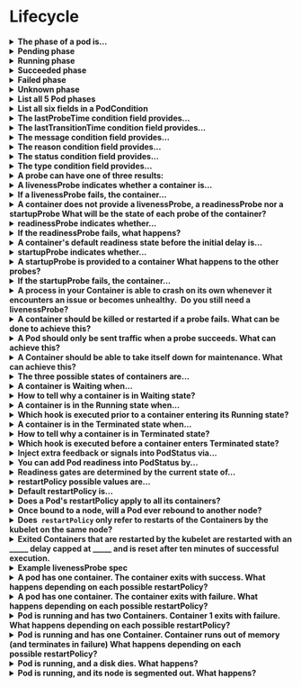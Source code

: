 # Lifecycle 

<details>
<summary>
<b>The <b>phase </b>of a pod is...</b>
</summary>
A high-level summary of where the pod is in its lifecycle
</details>

<details>
<summary>
<b><b>Pending</b> phase</b>
</summary>
<table><tbody><tr><td>The Pod has been accepted by the Kubernetes system, but one or more of the Container images has not been created. This includes time before being scheduled as well as time spent downloading images over the network, which could take a while.</td></tr><tr></tr></tbody></table>
</details>

<details>
<summary>
<b><b>Running</b>&nbsp;phase</b>
</summary>
<table><tbody><tr><td>The Pod has been bound to a node, and all of the Containers have been created. At least one Container is still running, or is in the process of starting or restarting.</td></tr><tr></tr></tbody></table>
</details>

<details>
<summary>
<b><b>Succeeded </b>phase</b>
</summary>
<table><tbody><tr><td>All Containers in the Pod have terminated in success, and will not be restarted.</td></tr><tr></tr></tbody></table>
</details>

<details>
<summary>
<b><b>Failed </b>phase</b>
</summary>
<table><tbody><tr><td>All Containers in the Pod have terminated, and at least one Container has terminated in failure. That is, the Container either exited with non-zero status or was terminated by the system.</td></tr><tr></tr></tbody></table>
</details>

<details>
<summary>
<b><b>Unknown </b>phase</b>
</summary>
For some reason the state of the Pod could not be obtained, typically due to an error in communicating with the host of the Pod.
</details>

<details>
<summary>
<b>List all 5 Pod <b>phases</b></b>
</summary>
Pending
Running
Succeeded
Failed
Unknown
</details>

<details>
<summary>
<b>List all six fields in a <b>PodCondition</b></b>
</summary>
reason
status
message
type
lastProbeTime
lastTransitionTime
</details>

<details>
<summary>
<b>The <b>lastProbeTime</b>&nbsp;condition field provides...</b>
</summary>
A timestamp for when the Pod condition was last probed.
</details>

<details>
<summary>
<b>The&nbsp;<b>lastTransitionTime</b>&nbsp;condition field provides...</b>
</summary>
a timestamp for when the Pod last transitioned from one status to another.
</details>

<details>
<summary>
<b>The <b>message&nbsp;</b>condition field provides...</b>
</summary>
a human-readable message indicating details about the transition from one status to another.
</details>

<details>
<summary>
<b>The <b>reason&nbsp;</b>condition field provides...</b>
</summary>
a unique, one-word reason for the condition's last transition.
</details>

<details>
<summary>
<b>The <b>status</b>&nbsp;condition field provides...</b>
</summary>
One of the following:<b>
</b><b>"True"</b><b>
</b><b>"False"</b><b>
</b>"<b>Unknown"</b>
</details>

<details>
<summary>
<b>The <b>type</b>&nbsp;condition field provides...</b>
</summary>
One of the following:
<b>PodScheduled</b>Pod has been scheduled to a node<b>
</b><b>Ready</b>Pod is able to serve requests<b>
</b><b>Initialized</b>All init containers have started successfully<b>
</b><b>ContainersReady</b>All containers in the pod are ready
</details>

<details>
<summary>
<b>A probe can have one of three results:</b>
</summary>
<b>Success</b>The Container passed the diagnostic
<b>
</b><b>Failure</b>The Container failed the diagnostic<b>
</b><b>Unknown</b>The diagnostic failed, so no action should be taken
</details>

<details>
<summary>
<b>A livenessProbe indicates whether a container is...</b>
</summary>
running
</details>

<details>
<summary>
<b>If a livenessProbe fails, the container...</b>
</summary>
is killed by the kubelet, then subjected to the container's <b>restart policy</b>.
</details>

<details>
<summary>
<b>A container does not provide a livenessProbe, a readinessProbe nor a startupProbe
What will be the state of each probe of the container?</b>
</summary>
<b>Success </b>on all of them
</details>

<details>
<summary>
<b>readinessProbe indicates whether...</b>
</summary>
a container is ready to service requests.
</details>

<details>
<summary>
<b>If the readinessProbe fails, what happens?</b>
</summary>
The <b>endpoints controlller</b> removes the <b>Pod's IP address</b> from the endpoints of all <b>Services </b>that match the Pod
</details>

<details>
<summary>
<b>A container's default readiness state before the initial delay is...</b>
</summary>
Failure
</details>

<details>
<summary>
<b>startupProbe indicates whether...</b>
</summary>
the application in the container has started.
</details>

<details>
<summary>
<b>A startupProbe is provided to a container
What happens to the other probes?</b>
</summary>
All other probes are disabled until startupProbe succeeds.
</details>

<details>
<summary>
<b>If the startupProbe fails, the container...</b>
</summary>
is killed by the kubelet, then subjected to the container's <b>restart policy</b>.
</details>

<details>
<summary>
<b><span style="color: rgb(34, 34, 34);">A process in your Container is able to crash on its own whenever it encounters an issue or becomes unhealthy.&nbsp;</span><span style="color: rgb(34, 34, 34);">
</span><span style="color: rgb(34, 34, 34);">Do you still need a livenessProbe?</span></b>
</summary>
Not necessarily.&nbsp;
<span style="color: rgb(34, 34, 34);">The kubelet will automatically perform the correct action in accordance with the Pod's&nbsp;</span><code>restartPolicy</code><span style="color: rgb(34, 34, 34);">.</span>
</details>

<details>
<summary>
<b>A container should be killed or restarted if a probe fails. What can be done to achieve this?</b>
</summary>
1. Specify a <b>livenessProbe&nbsp;</b>
2. Add a <b>restartPolicy </b>of <b>Always </b>or <b>OnFailure</b>
</details>

<details>
<summary>
<b>A Pod should only be sent traffic when a probe succeeds. What can achieve this?</b>
</summary>
readinessProbe
</details>

<details>
<summary>
<b><span style="color: rgb(34, 34, 34);">A Container should be able to take itself down for maintenance. What can achieve this?</span></b>
</summary>
A <b>readinessProbe </b>that checks an endpoints specific to readiness that is different from the liveness probe.
</details>

<details>
<summary>
<b>The three possible states of containers are...</b>
</summary>
Waiting
Running
Terminated
</details>

<details>
<summary>
<b>A container is <b>Waiting </b>when...</b>
</summary>
It is neither <b>Running </b>or <b>Terminated</b>
A <b>Waiting </b>container still runs operations like pulling images, applying Secrets etc.
</details>

<details>
<summary>
<b>How to tell why a container is in&nbsp;<b>Waiting </b>state?</b>
</summary>
Check the state's&nbsp;<b>Reason </b>field
</details>

<details>
<summary>
<b>A container is in the <b>Running </b>state when...</b>
</summary>
It is executing without issues.
</details>

<details>
<summary>
<b>Which hook is executed prior to a container entering its <b>Running </b>state?</b>
</summary>
postStart
</details>

<details>
<summary>
<b>A container is in the <b>Terminated </b>state when...</b>
</summary>
It has successfully or unsuccessfully completed execution.
</details>

<details>
<summary>
<b>How to tell why a container is in <b>Terminated </b>state?</b>
</summary>
Check the state's <b>Reason </b>and <b>Exit Code</b> fields.
</details>

<details>
<summary>
<b>Which hook is executed before a container enters Terminated state?</b>
</summary>
preStop
</details>

<details>
<summary>
<b><span style="color: rgb(34, 34, 34);">Inject extra feedback or signals into PodStatus via...</span></b>
</summary>
<b>Pod readiness</b>
</details>

<details>
<summary>
<b>You can add <b>Pod readiness</b> into <b>PodStatus </b>by...</b>
</summary>
<b>readinessGates</b>
Add it into PodSpec to specify a list of extra conditions for the kubelet to evaluate
Ex.:
<pre><code><span style="color: rgb(170, 34, 255); font-weight: 700;">kind</span>:<span style="color: rgb(187, 187, 187);"> </span>Pod<span style="color: rgb(187, 187, 187);">
</span><span style="color: rgb(187, 187, 187);"></span>...<span style="color: rgb(187, 187, 187);">
</span><span style="color: rgb(187, 187, 187);"></span><span style="color: rgb(170, 34, 255); font-weight: 700;">spec</span>:<span style="color: rgb(187, 187, 187);">
</span><span style="color: rgb(187, 187, 187);">  </span><span style="color: rgb(170, 34, 255); font-weight: 700;">readinessGates</span>:<span style="color: rgb(187, 187, 187);">
</span><span style="color: rgb(187, 187, 187);">    </span>- <span style="color: rgb(170, 34, 255); font-weight: 700;">conditionType</span>:<span style="color: rgb(187, 187, 187);"> </span><span style="color: rgb(187, 68, 68);">"www.example.com/feature-1"</span><span style="color: rgb(187, 187, 187);">
</span><span style="color: rgb(187, 187, 187);"></span><span style="color: rgb(170, 34, 255); font-weight: 700;">status</span>:<span style="color: rgb(187, 187, 187);">
</span><span style="color: rgb(187, 187, 187);">  </span><span style="color: rgb(170, 34, 255); font-weight: 700;">conditions</span>:<span style="color: rgb(187, 187, 187);">
</span><span style="color: rgb(187, 187, 187);">    </span>- <span style="color: rgb(170, 34, 255); font-weight: 700;">type</span>:<span style="color: rgb(187, 187, 187);"> </span>Ready<span style="color: rgb(187, 187, 187);">                              </span><span style="color: rgb(0, 136, 0); font-style: italic;"># a built in PodCondition</span><span style="color: rgb(187, 187, 187);">
</span><span style="color: rgb(187, 187, 187);">      </span><span style="color: rgb(170, 34, 255); font-weight: 700;">status</span>:<span style="color: rgb(187, 187, 187);"> </span><span style="color: rgb(187, 68, 68);">"False"</span><span style="color: rgb(187, 187, 187);">
</span><span style="color: rgb(187, 187, 187);">      </span><span style="color: rgb(170, 34, 255); font-weight: 700;">lastProbeTime</span>:<span style="color: rgb(187, 187, 187);"> </span><span style="color: rgb(170, 34, 255); font-weight: 700;">null</span><span style="color: rgb(187, 187, 187);">
</span><span style="color: rgb(187, 187, 187);">      </span><span style="color: rgb(170, 34, 255); font-weight: 700;">lastTransitionTime</span>:<span style="color: rgb(187, 187, 187);"> </span>2018-01-01T00:00:00Z<span style="color: rgb(187, 187, 187);">
</span><span style="color: rgb(187, 187, 187);">    </span>- <span style="color: rgb(170, 34, 255); font-weight: 700;">type</span>:<span style="color: rgb(187, 187, 187);"> </span><span style="color: rgb(187, 68, 68);">"www.example.com/feature-1"</span><span style="color: rgb(187, 187, 187);">        </span><span style="color: rgb(0, 136, 0); font-style: italic;"># an extra PodCondition</span><span style="color: rgb(187, 187, 187);">
</span><span style="color: rgb(187, 187, 187);">      </span><span style="color: rgb(170, 34, 255); font-weight: 700;">status</span>:<span style="color: rgb(187, 187, 187);"> </span><span style="color: rgb(187, 68, 68);">"False"</span><span style="color: rgb(187, 187, 187);">
</span><span style="color: rgb(187, 187, 187);">      </span><span style="color: rgb(170, 34, 255); font-weight: 700;">lastProbeTime</span>:<span style="color: rgb(187, 187, 187);"> </span><span style="color: rgb(170, 34, 255); font-weight: 700;">null</span><span style="color: rgb(187, 187, 187);">
</span><span style="color: rgb(187, 187, 187);">      </span><span style="color: rgb(170, 34, 255); font-weight: 700;">lastTransitionTime</span>:<span style="color: rgb(187, 187, 187);"> </span>2018-01-01T00:00:00Z<span style="color: rgb(187, 187, 187);">
</span><span style="color: rgb(187, 187, 187);">  </span><span style="color: rgb(170, 34, 255); font-weight: 700;">containerStatuses</span>:<span style="color: rgb(187, 187, 187);">
</span><span style="color: rgb(187, 187, 187);">    </span>- <span style="color: rgb(170, 34, 255); font-weight: 700;">containerID</span>:<span style="color: rgb(187, 187, 187);"> </span>docker://abcd...<span style="color: rgb(187, 187, 187);">
</span><span style="color: rgb(187, 187, 187);">      </span><span style="color: rgb(170, 34, 255); font-weight: 700;">ready</span>:<span style="color: rgb(187, 187, 187);"> </span><span style="color: rgb(170, 34, 255); font-weight: 700;">true</span><span style="color: rgb(187, 187, 187);">
</span><span style="color: rgb(187, 187, 187);"></span>...</code></pre>
</details>

<details>
<summary>
<b><span style="color: rgb(34, 34, 34);">Readiness gates are determined by the current state of...</span></b>
</summary>
<b>status.condition</b> fields for the Pod
If such a field isn't found, the status of the condition defaults to <b>"False"</b>
</details>

<details>
<summary>
<b><b>restartPolicy </b>possible values are...</b>
</summary>
Always
Never
OnFailure
</details>

<details>
<summary>
<b>Default restartPolicy is...</b>
</summary>
Always
</details>

<details>
<summary>
<b>Does a Pod's <b>restartPolicy </b>apply to all its containers?</b>
</summary>
Yes
</details>

<details>
<summary>
<b>Once bound to a node, will a Pod ever rebound to another node?</b>
</summary>
No
</details>

<details>
<summary>
<b>Does<code> restartPolicy</code><span style="color: rgb(34, 34, 34);">&nbsp;only refer to restarts of the Containers by the kubelet on the same node?</span></b>
</summary>
Yes
</details>

<details>
<summary>
<b><span style="color: rgb(34, 34, 34);">Exited Containers that are restarted by the kubelet are restarted with an _____ delay capped at _____ and is reset after ten minutes of successful execution.</span></b>
</summary>
exponential back-off
5 minutes
</details>

<details>
<summary>
<b>Example livenessProbe spec</b>
</summary>
<pre><code><span style="color: rgb(170, 34, 255); font-weight: 700;">apiVersion</span>:<span style="color: rgb(187, 187, 187);"> </span>v1<span style="color: rgb(187, 187, 187);">
</span><span style="color: rgb(187, 187, 187);"></span><span style="color: rgb(170, 34, 255); font-weight: 700;">kind</span>:<span style="color: rgb(187, 187, 187);"> </span>Pod<span style="color: rgb(187, 187, 187);">
</span><span style="color: rgb(187, 187, 187);"></span><span style="color: rgb(170, 34, 255); font-weight: 700;">metadata</span>:<span style="color: rgb(187, 187, 187);">
</span><span style="color: rgb(187, 187, 187);">  </span><span style="color: rgb(170, 34, 255); font-weight: 700;">labels</span>:<span style="color: rgb(187, 187, 187);">
</span><span style="color: rgb(187, 187, 187);">    </span><span style="color: rgb(170, 34, 255); font-weight: 700;">test</span>:<span style="color: rgb(187, 187, 187);"> </span>liveness<span style="color: rgb(187, 187, 187);">
</span><span style="color: rgb(187, 187, 187);">  </span><span style="color: rgb(170, 34, 255); font-weight: 700;">name</span>:<span style="color: rgb(187, 187, 187);"> </span>liveness-http<span style="color: rgb(187, 187, 187);">
</span><span style="color: rgb(187, 187, 187);"></span><span style="color: rgb(170, 34, 255); font-weight: 700;">spec</span>:<span style="color: rgb(187, 187, 187);">
</span><span style="color: rgb(187, 187, 187);">  </span><span style="color: rgb(170, 34, 255); font-weight: 700;">containers</span>:<span style="color: rgb(187, 187, 187);">
</span><span style="color: rgb(187, 187, 187);">  </span>- <span style="color: rgb(170, 34, 255); font-weight: 700;">args</span>:<span style="color: rgb(187, 187, 187);">
</span><span style="color: rgb(187, 187, 187);">    </span>- /server<span style="color: rgb(187, 187, 187);">
</span><span style="color: rgb(187, 187, 187);">    </span><span style="color: rgb(170, 34, 255); font-weight: 700;">image</span>:<span style="color: rgb(187, 187, 187);"> </span>k8s.gcr.io/liveness<span style="color: rgb(187, 187, 187);">
</span><span style="color: rgb(187, 187, 187);">    </span><span style="color: rgb(170, 34, 255); font-weight: 700;">livenessProbe</span>:<span style="color: rgb(187, 187, 187);">
</span><span style="color: rgb(187, 187, 187);">      </span><span style="color: rgb(170, 34, 255); font-weight: 700;">httpGet</span>:<span style="color: rgb(187, 187, 187);">
</span><span style="color: rgb(187, 187, 187);">        </span><span style="color: rgb(0, 136, 0); font-style: italic;"># when "host" is not defined, "PodIP" will be used</span><span style="color: rgb(187, 187, 187);">
</span><span style="color: rgb(187, 187, 187);">        </span><span style="color: rgb(0, 136, 0); font-style: italic;"># host: my-host</span><span style="color: rgb(187, 187, 187);">
</span><span style="color: rgb(187, 187, 187);">        </span><span style="color: rgb(0, 136, 0); font-style: italic;"># when "scheme" is not defined, "HTTP" scheme will be used. Only "HTTP" and "HTTPS" are allowed</span><span style="color: rgb(187, 187, 187);">
</span><span style="color: rgb(187, 187, 187);">        </span><span style="color: rgb(0, 136, 0); font-style: italic;"># scheme: HTTPS</span><span style="color: rgb(187, 187, 187);">
</span><span style="color: rgb(187, 187, 187);">        </span><span style="color: rgb(170, 34, 255); font-weight: 700;">path</span>:<span style="color: rgb(187, 187, 187);"> </span>/healthz<span style="color: rgb(187, 187, 187);">
</span><span style="color: rgb(187, 187, 187);">        </span><span style="color: rgb(170, 34, 255); font-weight: 700;">port</span>:<span style="color: rgb(187, 187, 187);"> </span><span style="color: rgb(102, 102, 102);">8080</span><span style="color: rgb(187, 187, 187);">
</span><span style="color: rgb(187, 187, 187);">        </span><span style="color: rgb(170, 34, 255); font-weight: 700;">httpHeaders</span>:<span style="color: rgb(187, 187, 187);">
</span><span style="color: rgb(187, 187, 187);">        </span>- <span style="color: rgb(170, 34, 255); font-weight: 700;">name</span>:<span style="color: rgb(187, 187, 187);"> </span>X-Custom-Header<span style="color: rgb(187, 187, 187);">
</span><span style="color: rgb(187, 187, 187);">          </span><span style="color: rgb(170, 34, 255); font-weight: 700;">value</span>:<span style="color: rgb(187, 187, 187);"> </span>Awesome<span style="color: rgb(187, 187, 187);">
</span><span style="color: rgb(187, 187, 187);">      </span><span style="color: rgb(170, 34, 255); font-weight: 700;">initialDelaySeconds</span>:<span style="color: rgb(187, 187, 187);"> </span><span style="color: rgb(102, 102, 102);">15</span><span style="color: rgb(187, 187, 187);">
</span><span style="color: rgb(187, 187, 187);">      </span><span style="color: rgb(170, 34, 255); font-weight: 700;">timeoutSeconds</span>:<span style="color: rgb(187, 187, 187);"> </span><span style="color: rgb(102, 102, 102);">1</span><span style="color: rgb(187, 187, 187);">
</span><span style="color: rgb(187, 187, 187);">    </span><span style="color: rgb(170, 34, 255); font-weight: 700;">name</span>:<span style="color: rgb(187, 187, 187);"> </span>liveness</code></pre>
</details>

<details>
<summary>
<b>A pod has one container. The container exits with <b>success</b>.
What happens depending on each possible <b>restartPolicy</b>?</b>
</summary>
<ul><li>Always: Restart Container; Pod&nbsp;<code>phase</code>&nbsp;stays Running.</li><li>OnFailure: Pod&nbsp;<code>phase</code>&nbsp;becomes Succeeded.</li><li>Never: Pod&nbsp;<code>phase</code>&nbsp;becomes Succeeded.</li></ul>
</details>

<details>
<summary>
<b>A pod has one container. The container exits with&nbsp;<b>failure</b>.
What happens depending on each possible&nbsp;<b>restartPolicy</b>?</b>
</summary>
<ul><li>Always: Restart Container; Pod&nbsp;<code>phase</code>&nbsp;stays Running.</li><li>OnFailure: Restart Container; Pod&nbsp;<code>phase</code>&nbsp;stays Running.</li><li>Never: Pod&nbsp;<code>phase</code>&nbsp;becomes Failed.</li></ul>
</details>

<details>
<summary>
<b>Pod is running and has two Containers. Container 1 exits with <b>failure</b>.
What happens depending on each possible&nbsp;<b>restartPolicy</b>?</b>
</summary>
<ul><li>Always: Restart Container; Pod&nbsp;<code>phase</code>&nbsp;stays Running.</li><li>OnFailure: Restart Container; Pod&nbsp;<code>phase</code>&nbsp;stays Running.</li><li>Never: Do not restart Container; Pod&nbsp;<code>phase</code>&nbsp;stays Running.</li></ul><span style="color: rgb(34, 34, 34);">If Container 1 is not running, and Container 2 exits:</span><ul><li>Always: Restart Container; Pod&nbsp;<code>phase</code>&nbsp;stays Running.</li><li>OnFailure: Restart Container; Pod&nbsp;<code>phase</code>&nbsp;stays Running.</li><li>Never: Pod&nbsp;<code>phase</code>&nbsp;becomes Failed.</li></ul>
</details>

<details>
<summary>
<b>Pod is running and has one Container. Container runs <b>out of memory </b>(and terminates in failure)
What happens depending on each possible&nbsp;<b>restartPolicy</b>?</b>
</summary>
<ul><li>Always: Restart Container; Pod&nbsp;<code>phase</code>&nbsp;stays Running.</li><li>OnFailure: Restart Container; Pod&nbsp;<code>phase</code>&nbsp;stays Running.</li><li>Never: Log failure event; Pod&nbsp;<code>phase</code>&nbsp;becomes Failed.</li></ul>
</details>

<details>
<summary>
<b>Pod is running, and a disk dies.
What happens?</b>
</summary>
<ul><li>Kill all Containers.</li><li>Log appropriate event.</li><li>Pod&nbsp;<code>phase</code>&nbsp;becomes Failed.</li><li>If running under a controller, Pod is recreated elsewhere.</li></ul>
</details>

<details>
<summary>
<b>Pod is running, and its node is segmented out.
What happens?</b>
</summary>
<ul><li>Node controller waits for timeout.</li><li>Node controller sets Pod&nbsp;<code>phase</code>&nbsp;to Failed.</li><li>If running under a controller, Pod is recreated elsewhere.</li></ul>
</details>

